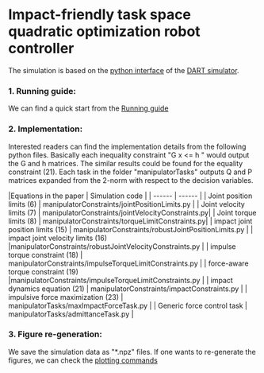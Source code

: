 # Impact-friendly task space quadratic optimization robot controller

The simulation is based on the [python interface](https://github.com/sehoonha/pydart2) of the [DART simulator](https://dartsim.github.io/). 

 ### 1. Running guide: 
We can find a quick start from the  [Running guide](doc/running_guide.md)

 ### 2. Implementation: 
 
Interested readers can find the implementation details from the following python files. Basically each inequality constraint "G x <= h " would output the G and h matrices. The similar results could be found for the equality constraint (21). Each task in the folder "manipulatorTasks" outputs Q and P matrices expanded from the 2-norm with respect to the decision variables. 
    

   |Equations in the paper  | Simulation code |
    | ------ | ------ |
    | Joint position limits (6) | manipulatorConstraints/jointPositionLimits.py |
    | Joint velocity limits (7)  |  manipulatorConstraints/jointVelocityConstraints.py|
    | Joint torque limits (8)  |  manipulatorConstraints/torqueLimitConstraints.py|
    | impact joint position limits (15) |  manipulatorConstraints/robustJointPositionLimits.py |
    | impact joint velocity limits (16)  |manipulatorConstraints/robustJointVelocityConstraints.py |
    | impulse torque constraint (18) | manipulatorConstraints/impulseTorqueLimitConstraints.py |
    | force-aware torque constraint (19) |manipulatorConstraints/impulseTorqueLimitConstraints.py |
    | impact dynamics equation (21) |  manipulatorConstraints/impactConstraints.py |
    | impulsive force maximization (23) |  manipulatorTasks/maxImpactForceTask.py |
    | Generic force control task |  manipulatorTasks/admittanceTask.py |

### 3. Figure re-generation:
  
   We save the simulation data as "*.npz" files. If one wants to re-generate the figures, we can check the [plotting commands](doc/plotting_commands.md)
   





